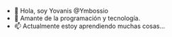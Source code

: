 - 👋 Hola, soy Yovanis @Ymbossio
- 👀 Amante de la programación y tecnología.
- 📫 Actualmente estoy aprendiendo muchas cosas...
